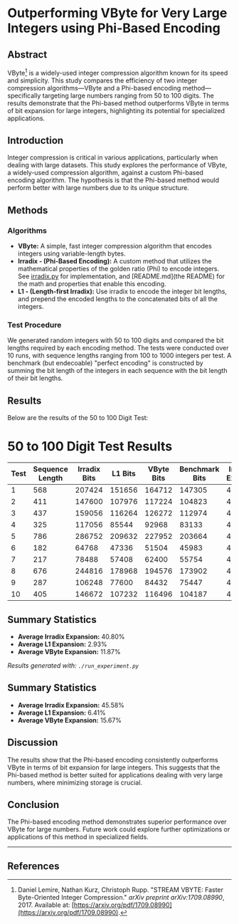 # Outperforming VByte for Very Large Integers using Phi-Based Encoding 

## Abstract
VByte[^1] is a widely-used integer compression algorithm known for its speed and simplicity. This study compares the efficiency of two integer compression algorithms—VByte and a Phi-based encoding method—specifically targeting large numbers ranging from 50 to 100 digits. The results demonstrate that the Phi-based method outperforms VByte in terms of bit expansion for large integers, highlighting its potential for specialized applications.

## Introduction
Integer compression is critical in various applications, particularly when dealing with large datasets. This study explores the performance of VByte, a widely-used compression algorithm, against a custom Phi-based encoding algorithm. The hypothesis is that the Phi-based method would perform better with large numbers due to its unique structure.

## Methods
### Algorithms
- **VByte:** A simple, fast integer compression algorithm that encodes integers using variable-length bytes.
- **Irradix - (Phi-Based Encoding):** A custom method that utilizes the mathematical properties of the golden ratio (Phi) to encode integers. See [irradix.py](irradix.py) for implementation, and [README.md](the README) for the math and properties that enable this encoding.
- **L1 - (Length-first Irradix):** Use irradix to encode the integer bit lengths, and prepend the encoded lengths to the concatenated bits of all the integers.

### Test Procedure
We generated random integers with 50 to 100 digits and compared the bit lengths required by each encoding method. The tests were conducted over 10 runs, with sequence lengths ranging from 100 to 1000 integers per test. A benchmark (but endecoable) "perfect encoding" is constructed by summing the bit length of the integers in each sequence with the bit length of their bit lengths.

## Results
Below are the results of the 50 to 100 Digit Test:

# 50 to 100 Digit Test Results

| Test | Sequence Length | Irradix Bits | L1 Bits | VByte Bits | Benchmark Bits | Irradix % Expansion | L1 % Expansion | VByte % Expansion |
|------|-----------------|--------------|---------|------------|----------------|--------------------|----------------|-------------------|
| 1 | 568 | 207424 | 151656 | 164712 | 147305 | 40.81% | 2.95% | 11.82% |
| 2 | 411 | 147600 | 107976 | 117224 | 104823 | 40.81% | 3.01% | 11.83% |
| 3 | 437 | 159056 | 116264 | 126272 | 112974 | 40.79% | 2.91% | 11.77% |
| 4 | 325 | 117056 | 85544 | 92968 | 83133 | 40.81% | 2.90% | 11.83% |
| 5 | 786 | 286752 | 209632 | 227952 | 203664 | 40.80% | 2.93% | 11.93% |
| 6 | 182 | 64768 | 47336 | 51504 | 45983 | 40.85% | 2.94% | 12.01% |
| 7 | 217 | 78488 | 57408 | 62400 | 55754 | 40.78% | 2.97% | 11.92% |
| 8 | 676 | 244816 | 178968 | 194576 | 173902 | 40.78% | 2.91% | 11.89% |
| 9 | 287 | 106248 | 77600 | 84432 | 75447 | 40.82% | 2.85% | 11.91% |
| 10 | 405 | 146672 | 107232 | 116496 | 104187 | 40.78% | 2.92% | 11.81% |

## Summary Statistics

- **Average Irradix Expansion:** 40.80%
- **Average L1 Expansion:** 2.93%
- **Average VByte Expansion:** 11.87%

*Results generated with: `./run_experiment.py`*

## Summary Statistics

- **Average Irradix Expansion:** 45.58%
- **Average L1 Expansion:** 6.41%
- **Average VByte Expansion:** 15.67%

## Discussion

The results show that the Phi-based encoding consistently outperforms VByte in terms of bit expansion for large integers. This suggests that the Phi-based method is better suited for applications dealing with very large numbers, where minimizing storage is crucial.

## Conclusion

The Phi-based encoding method demonstrates superior performance over VByte for large numbers. Future work could explore further optimizations or applications of this method in specialized fields.

----

## References
[^1]: Daniel Lemire, Nathan Kurz, Christoph Rupp. "STREAM VBYTE: Faster Byte-Oriented Integer Compression." *arXiv preprint arXiv:1709.08990*, 2017. Available at: [https://arxiv.org/pdf/1709.08990](https://arxiv.org/pdf/1709.08990).

